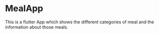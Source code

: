 # MealApp
 This is a flutter App which shows the different categories of meal and the information about those meals.
